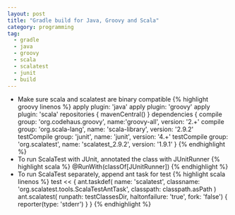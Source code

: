 ```yaml
---
layout: post
title: "Gradle build for Java, Groovy and Scala"
category: programming
tag:
  - gradle
  - java
  - groovy
  - scala
  - scalatest
  - junit
  - build
---
```


*  Make sure scala and scalatest are binary compatible
{% highlight groovy linenos %}
apply plugin: 'java'
apply plugin: 'groovy'
apply plugin: 'scala'
repositories {
    mavenCentral()
}
dependencies {
  compile group: 'org.codehaus.groovy', name:'groovy-all', version: '2.+'
  compile group: 'org.scala-lang', name: 'scala-library', version: '2.9.2'
  testCompile group: 'junit', name: 'junit', version: '4.+'
  testCompile group: 'org.scalatest', name: 'scalatest_2.9.2', version: '1.9.1'
}
{% endhighlight %}
* To run ScalaTest with JUnit, annotated the class with JUnitRunner
{% highlight scala %}
@RunWith(classOf[JUnitRunner])
{% endhighlight %}
* To run ScalaTest separately, append ant task for test
{% highlight scala linenos %}
test << {
  ant.taskdef(
    name: 'scalatest',
    classname: 'org.scalatest.tools.ScalaTestAntTask',
    classpath: classpath.asPath
  )
  ant.scalatest(
    runpath: testClassesDir,
    haltonfailure: 'true',
    fork: 'false') {
    reporter(type: 'stderr')
  }
}
{% endhighlight %}
